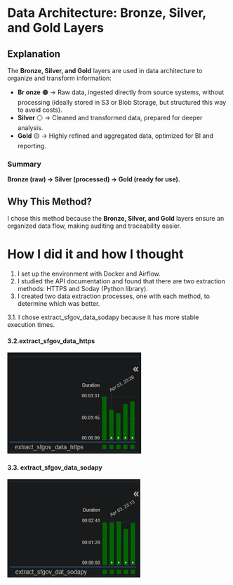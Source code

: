 # Data Architecture: Bronze, Silver, and Gold Layers

## Explanation
The **Bronze, Silver, and Gold** layers are used in data architecture to organize and transform information:

- **Br
onze**  🟤 → Raw data, ingested directly from source systems, without processing (ideally stored in S3 or Blob Storage, but structured this way to avoid costs).
- **Silver** ⚪ → Cleaned and transformed data, prepared for deeper analysis.
- **Gold** 🟡 → Highly refined and aggregated data, optimized for BI and reporting.

### Summary
**Bronze (raw) → Silver (processed) → Gold (ready for use).**
## Why This Method?
I chose this method because the **Bronze, Silver, and Gold** layers ensure an organized data flow, making auditing and traceability easier.

# How I did it and how I thought
1. I set up the environment with Docker and Airflow.  
2. I studied the API documentation and found that there are two extraction methods: HTTPS and Soday (Python library).  
3. I created two data extraction processes, one with each method, to determine which was better.  

3.1. I chose extract_sfgov_data_sodapy because it has more stable execution times.

#### 3.2.extract_sfgov_data_https
![extract_sfgov_data_https - Time](imgs/extract_sfgov_data_https%20-%20Time.png)

#### 3.3. extract_sfgov_data_sodapy
![extract_sfgov_data_https - Time](imgs/extract_sfgov_data_sodapy%20-%20Time.png)